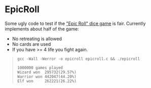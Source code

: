 # EpicRoll
Some ugly code to test if the ["Epic Roll" dice game](https://www.amazon.com/dp/B01M6CZ32M) is fair.  Currently implements about half of the game:
- No retreating is allowed
- No cards are used
- If you have >= 4 life you fight again.

>     gcc -Wall -Werror -o epicroll epicroll.c && ./epicroll
>     
>     1000000 games played
>     Wizard won  295732(29.57%)
>     Warrior won 442047(44.20%)
>     Elf won     262221(26.22%)

